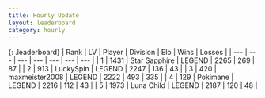 ```yaml
---
title: Hourly Update
layout: leaderboard
category: hourly
---
```


{: .leaderboard}
| Rank | LV | Player | Division | Elo | Wins | Losses |
| --- | --- | --- | --- | --- | --- | --- |
| <span data-change="0">1</span> | 1431 | <span title="ID: 315148">Star Sapphire</span> | LEGEND | <span data-change="-28">2265</span> | <span data-change="0">269</span> | <span data-change="2">87</span> |
| <span data-change="0">2</span> | 913 | <span title="ID: 498412">LuckySpin</span> | LEGEND | <span data-change="0">2247</span> | <span data-change="0">136</span> | <span data-change="0">43</span> |
| <span data-change="2">3</span> | 420 | <span title="ID: 410122">maxmeister2008</span> | LEGEND | <span data-change="9">2222</span> | <span data-change="1">493</span> | <span data-change="0">335</span> |
| <span data-change="0">4</span> | 129 | <span title="ID: 512752">Pokimane</span> | LEGEND | <span data-change="0">2216</span> | <span data-change="0">112</span> | <span data-change="0">43</span> |
| <span data-change="-2">5</span> | 1973 | <span title="ID: 164871">Luna Child</span> | LEGEND | <span data-change="-29">2187</span> | <span data-change="1">120</span> | <span data-change="3">48</span> |